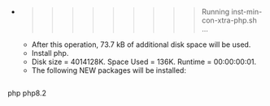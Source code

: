* >>>>>>>>> Running inst-min-con-xtra-php.sh ...
  * After this operation, 73.7 kB of additional disk space will be used.
  * Install php.
  * Disk size = 4014128K. Space Used = 136K. Runtime = 00:00:00:01.
  * The following NEW packages will be installed:
  ```bash
php php8.2
  ```
